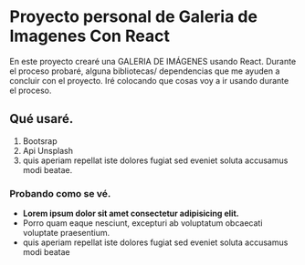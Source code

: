 # Proyecto personal de Galeria de Imagenes Con React

En este proyecto crearé una GALERIA DE IMÁGENES usando React.
Durante el proceso probaré, alguna bibliotecas/ dependencias que me ayuden a concluir con el proyecto.
Iré colocando que cosas voy a ir usando durante el proceso.  

## Qué usaré.

1. Bootsrap
2. Api Unsplash
3. quis aperiam repellat iste dolores fugiat sed eveniet soluta accusamus modi beatae.

### Probando como se vé.

- **Lorem ipsum dolor sit amet consectetur adipisicing elit.** 
- Porro quam eaque nesciunt, excepturi ab voluptatum obcaecati voluptate praesentium.
- quis aperiam repellat iste dolores fugiat sed eveniet soluta accusamus modi beatae
